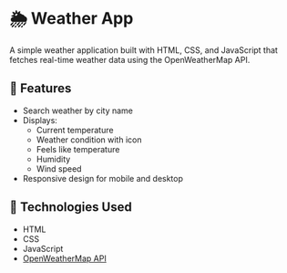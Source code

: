 # 🌦️ Weather App

A simple weather application built with HTML, CSS, and JavaScript that fetches real-time weather data using the OpenWeatherMap API.

## 🚀 Features

- Search weather by city name
- Displays:
  - Current temperature
  - Weather condition with icon
  - Feels like temperature
  - Humidity
  - Wind speed
- Responsive design for mobile and desktop

## 🔧 Technologies Used

- HTML
- CSS
- JavaScript
- [OpenWeatherMap API](https://openweathermap.org/api)
